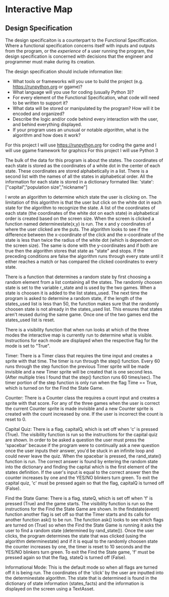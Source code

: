 # Interactive Map

## Design Specification

The design specificaiton is a counterpart to the Functional Speciffication. Where a functional specification concerns itself
with inputs and outputs from the program, or the *experience* of a user running the program, the design specification is concerned with decisions that the engineer and programmer must make during its creation.

The design specification should include information like:

* What tools or frameworks will you use to build the project (e.g. https://runpython.org or ggame)?
* What language will you use for coding (usually Python 3)?
* For every element of the Functional Specification, what code will need to be written to support it?
* What data will be stored or manipulated by the program? How will it be encoded and organized?
* Describe the logic and/or code behind every interaction with the user, and behind everything displayed.
* If your program uses an unusual or notable *algorithm*, what is the algorithm and how does it work?

For this project I will use https://runpython.org for coding the game and I will use ggame framework for graphics
For this project I will use Python 3

The bulk of the data for this program is about the states. The coordinates of each state is stored as the coordinates of a white dot in the center of each state. These coordinates are stored alphabetically in a list. There is a second list with the names of all the states in alphabetical order. All the information for each state is stored in a dictionary formated like: 
'state': ["capital","population size","nickname"]

I wrote an algorithm to determine which state the user is clicking on. The limitation of this algorithm is that the user but click on the white dot in each state for the algorithm to recognize the state.
A list of the coordinates of each state (the coordinates of the white dot on each state) in alphabetical order is created based on the screen size. 
When the screen is clicked a function named determinestate(x,y) is run. The x and y coordinates of where the user clicked are the puts. The algorithm looks to see if the difference between the x-coordinate of the click and the x-coordinate of the state is less than twice the radius of the white dot (which is dependent on the screen size). The same is done with the y-coordinates and if both are true then the algorithm stores that state as "state" and stops. If the preceding conditions are false the algorithm runs through every state until it either reaches a match or has compared the clicked coordinates to every state. 

There is a function that determines a random state by first choosing a random element from a list containing all the states. The randomly choosen state is set to the variable r_state and is used by the two games. When a state is choosen it is added to the list states_used. The next time the program is asked to determine a random state, if the length of the states_used list is less than 50, the function makes sure that the randomly choosen state is not already in the states_used list. This ensures that states aren't reused during the same game. Once one of the two games end the states_used list is reset. 

There is a visibility function that when run looks at which of the three modes the interactive map is currently run to determine what is visible. Instructions for each mode are displayed when the respective flag for the mode is set to "True". 

Timer: There is a Timer class that requires the time input and creates a sprite with that time. The timer is run through the step() function. Every 60 runs through the step function the previous Timer sprite will be made invisible and a new Timer sprite will be created that is one second less. (After multiple tries I found that the step() function runs 60 times/sec). The timer portion of the step function is only run when the flag Time == True, which is turned on for the Find the State Game.  

Counter: There is a Counter class the requires a count input and creates a sprite with that score. For any of the three games when the user is correct the current Counter sprite is made invisible and a new Counter sprite is created with the count increased by one. If the user is incorrect the count is reset to 0. 

Capital Quiz: There is a flag, capitalQ, which is set off when 'c' is pressed (True). The visibility function is run so the instructions for the capital quiz are shown. In order to be asked a question the user must press the 'spacebar' because if the program were to continually ask a new question once the user inputs their answer, you'd be stuck in an infinite loop and could never leave the quiz. When the spacebar is pressed, the rand_state() function is run. The correct answer is found by entering the random state into the dictionary and finding the capital which is the first element of the states definition. If the user's input is equal to the correct answer then the counter increases by one and the YES/NO blinkers turn green. 
To exit the capital quiz, 'c' must be pressed again so that the flag, capitalQ is turned off (False). 

Find the State Game: There is a flag, stateQ, which is set off when 'f' is pressed (True) and the game starts. The visibility function is run so the instructions for the Find the State Game are shown. In the findstate(event) function another flag is set off so that the Timer starts and its calls for another function ask() to be run. The function ask() looks to see which flags are turned on (True) so when the Find the State Game is running it asks the user to find a random state (determined by  rand_state()). Once the user clicks, the program determines the state that was clicked (using the algorithm determinestate) and if it is equal to the randomly choosen state the counter increases by one, the timer is reset to 10 seconds and the YES/NO blinkers turn green. To exit the Find the State game, 'f' must be pressed again so that the flag, stateQ is turned off (False).

Informational Mode: This is the default mode so when all flags are turned off it is being run. The coordinates of the 'click' by the user are inputted into the determinestate algorithm. The state that is determined is found in the dictionary of state information (states_facts) and the information is displayed on the screen using a TextAsset. 
